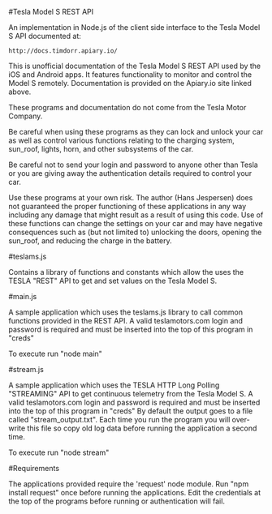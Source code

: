 #Tesla Model S REST API

An implementation in Node.js of the client side interface to the Tesla Model S API documented at: 

	http://docs.timdorr.apiary.io/

This is unofficial documentation of the Tesla Model S REST API used by the iOS and Android apps. It features functionality to monitor and control the Model S remotely. Documentation is provided on the Apiary.io site linked above.

These programs and documentation do not come from the Tesla Motor Company.

Be careful when using these programs as they can lock and unlock your car as well as control various functions relating to the charging system, sun_roof, lights, horn, and other subsystems of the car.

Be careful not to send your login and password to anyone other than Tesla or you are giving away the authentication details required to control your car.

Use these programs at your own risk. The author (Hans Jespersen) does not guaranteed the proper functioning of these applications in any way including any damage that might result as a result of using this code. Use of these functions can change the settings on your car and may have negative consequences such as (but not limited to) unlocking the doors, opening the sun_roof, and reducing the charge in the battery.

#teslams.js 

Contains a library of functions and constants which allow the uses the TESLA "REST" API to get and set values on the Tesla Model S. 

#main.js

A sample application which uses the teslams.js library to call common functions provided in the REST API.
A valid teslamotors.com login and password is required and must be inserted into the top of this program in "creds"

To execute run "node main"

#stream.js 

A sample application which uses the TESLA HTTP Long Polling "STREAMING" API to get continuous telemetry from the Tesla Model S. 
A valid teslamotors.com login and password is required and must be inserted into the top of this program in "creds"
By default the output goes to a file called "stream_output.txt". Each time you run the program you will over-write this file so copy old log data before running the application a second time.

To execute run "node stream"

#Requirements

The applications provided require the 'request' node module. Run "npm install request" once before running the applications.
Edit the credentials at the top of the programs before running or authentication will fail.

